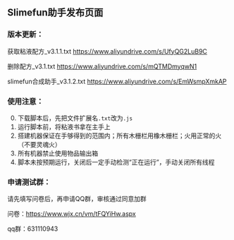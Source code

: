 ## Slimefun助手发布页面

### 版本更新：

获取粘液配方_v3.1.1.txt https://www.aliyundrive.com/s/UfyQG2LuB9C

删除配方_v3.1.txt https://www.aliyundrive.com/s/mQTMDmyqwN1

slimefun合成助手_v3.1.2.txt https://www.aliyundrive.com/s/EmWsmpXmkAP 

### 使用注意：

0. 下载脚本后，先把文件扩展名`.txt`改为`.js`
1. 运行脚本前，将粘液书拿在主手上
2. 搭建机器保证在手够得到的范围内；所有木栅栏用橡木栅栏；火用正常的火（不要灵魂火）
3. 所有机器禁止使用物品输出箱
4. 脚本未按预期运行，关闭后一定手动检测“正在运行”，手动关闭所有线程

### 申请测试群：

请先填写问卷后，再申请QQ群，审核通过同意加群

问卷：https://www.wjx.cn/vm/tFQYiHw.aspx

qq群：631110943

